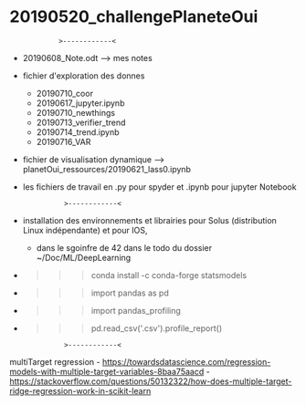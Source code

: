 # 20190520_challengePlaneteOui	

				>------------<

- 20190608_Note.odt --> mes notes
- fichier d'exploration des donnes 	
	- 20190710_coor
	- 20190617_jupyter.ipynb
	- 20190710_newthings
	- 20190713_verifier_trend
	- 20190714_trend.ipynb
	- 20190716_VAR
- fichier de visualisation dynamique --> planetOui_ressources/20190621_lass0.ipynb
 
- les fichiers de travail en .py pour spyder et .ipynb pour jupyter Notebook

				>------------<
				
- installation des environnements et librairies pour Solus (distribution Linux indépendante) et pour IOS, 
	- dans le sgoinfre de 42 dans le todo du dossier ~/Doc/ML/DeepLearning
- >>> conda install -c conda-forge statsmodels
- >>> import pandas as pd
- >>> import pandas_profiling
- >>> pd.read_csv('.csv').profile_report()

				>------------<

multiTarget regression
	- https://towardsdatascience.com/regression-models-with-multiple-target-variables-8baa75aacd
	- https://stackoverflow.com/questions/50132322/how-does-multiple-target-ridge-regression-work-in-scikit-learn

